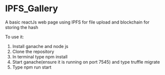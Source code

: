 # IPFS_Gallery
A basic reactJs web page using IPFS for file upload and blockchain for storing the hash

To use it:
1. Install ganache and node js
2. Clone the repository
3. In terminal type
    npm install
4. Start ganache(ensure it is running on port 7545) and type 
    truffle migrate
5. Type 
    npm run start
